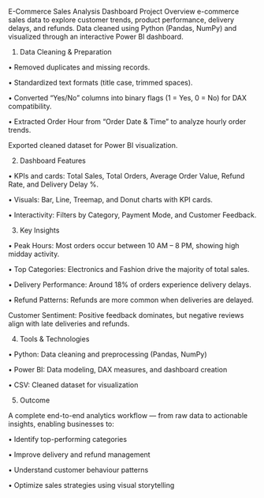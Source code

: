 E-Commerce Sales Analysis Dashboard
Project Overview
 e-commerce sales data to explore customer trends, product performance, delivery delays, and refunds.
Data cleaned using Python (Pandas, NumPy) and visualized through an interactive Power BI dashboard.

1.	Data Cleaning & Preparation

•	Removed duplicates and missing records.

•	Standardized text formats (title case, trimmed spaces).

•	Converted “Yes/No” columns into binary flags (1 = Yes, 0 = No) for DAX compatibility.

•	Extracted Order Hour from “Order Date & Time” to analyze hourly order trends.

Exported cleaned dataset for Power BI visualization.

2.	Dashboard Features

•	KPIs and cards: Total Sales, Total Orders, Average Order Value, Refund Rate, and Delivery Delay %.

•	Visuals: Bar, Line, Treemap, and Donut charts with KPI cards.

•	Interactivity: Filters by Category, Payment Mode, and Customer Feedback.

3.	Key Insights

•	Peak Hours: Most orders occur between 10 AM – 8 PM, showing high midday activity.

•	Top Categories: Electronics and Fashion drive the majority of total sales.

•	Delivery Performance: Around 18% of orders experience delivery delays.

•	Refund Patterns: Refunds are more common when deliveries are delayed.

 Customer Sentiment: Positive feedback dominates, but negative reviews align with late deliveries and refunds.

4.	Tools & Technologies

•	Python: Data cleaning and preprocessing (Pandas, NumPy)

•	Power BI: Data modeling, DAX measures, and dashboard creation

•	CSV: Cleaned dataset for visualization

5.	Outcome

A complete end-to-end analytics workflow — from raw data to actionable insights, enabling businesses to:

•	Identify top-performing categories

•	Improve delivery and refund management

•	Understand customer behaviour patterns

•	Optimize sales strategies using visual storytelling

